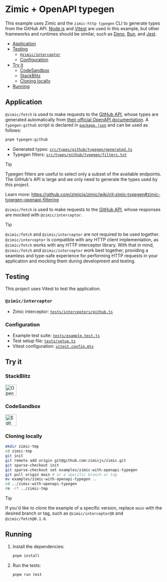 <h1>
  Zimic + OpenAPI typegen
</h1>

This example uses Zimic and the `zimic-http typegen` CLI to generate types from the GitHub API.
[Node.js](https://nodejs.org) and [Vitest](https://vitest.dev) are used in this example, but other frameworks and
runtimes should be similar, such as [Deno](https://deno.com), [Bun](https://bun.sh), and [Jest](https://jestjs.io).

- [Application](#application)
- [Testing](#testing)
  - [`@zimic/interceptor`](#zimicinterceptor)
  - [Configuration](#configuration)
- [Try it](#try-it)
  - [CodeSandbox](#codesandbox)
  - [StackBlitz](#stackblitz)
  - [Cloning locally](#cloning-locally)
- [Running](#running)

## Application

`@zimic/fetch` is used to make requests to the [GitHub API](https://docs.github.com/rest), whose types are generated
automatically from
[their official OpenAPI documentation](https://github.com/github/rest-api-description/tree/main/descriptions-next/api.github.com).
A `typegen:github` script is declared in [`package.json`](./package.json) and can be used as follows:

```bash
pnpm typegen:github
```

- Generated types: [`src/types/github/typegen/generated.ts`](./src/types/github/typegen/generated.ts)
- Typegen filters: [`src/types/github/typegen/filters.txt`](./src/types/github/typegen/filters.txt)

> [!TIP]
>
> Typegen filters are useful to select only a subset of the available endpoints. The GitHub's API is large and we only
> need to generate the types used by this project.
>
> Learn more: https://github.com/zimicjs/zimic/wiki/cli‐zimic‐typegen#zimic-typegen-openapi-filtering

`@zimic/fetch` is used to make requests to the [GitHub API](https://docs.github.com/rest), whose responses are mocked
with `@zimic/interceptor`.

> [!TIP]
>
> `@zimic/fetch` and `@zimic/interceptor` are not required to be used together. `@zimic/interceptor` is compatible with
> any HTTP client implementation, as `@zimic/fetch` works with any HTTP interceptor library. With that in mind,
> `@zimic/fetch` and `@zimic/interceptor` work best together, providing a seamless and type-safe experience for
> performing HTTP requests in your application and mocking them during development and testing.

## Testing

This project uses Vitest to test the application.

### `@zimic/interceptor`

- Zimic interceptor: [`tests/interceptors/github.ts`](./tests/interceptors/github.ts)

### Configuration

- Example test suite: [`tests/example.test.ts`](./tests/example.test.ts)
- Test setup file: [`tests/setup.ts`](./tests/setup.ts)
- Vitest configuration: [`vitest.config.mts`](./vitest.config.mts)

## Try it

### StackBlitz

<a href="https://stackblitz.com/github/zimicjs/zimic/tree/main/examples/zimic-with-openapi-typegen?file=README.md">
  <img
    src="https://developer.stackblitz.com/img/open_in_stackblitz.svg"
    alt="Open in StackBlitz"
    height="36px"
  />
</a>

### CodeSandbox

<a href="https://codesandbox.io/p/sandbox/github/zimicjs/zimic/tree/main/examples/zimic-with-openapi-typegen">
  <img
    src="https://codesandbox.io/static/img/play-codesandbox.svg"
    alt="Edit in CodeSandbox"
    height="36px"
  />
</a>

### Cloning locally

```bash
mkdir zimic-tmp
cd zimic-tmp
git init
git remote add origin git@github.com:zimicjs/zimic.git
git sparse-checkout init
git sparse-checkout set examples/zimic-with-openapi-typegen
git pull origin main # or a specific branch or tag
mv examples/zimic-with-openapi-typegen ..
cd ../zimic-with-openapi-typegen
rm -rf ../zimic-tmp
```

> [!TIP]
>
> If you'd like to clone the example of a specific version, replace `main` with the desired branch or tag, such as
> `@zimic/interceptor@0` and `@zimic/fetch@0.1.0`.

## Running

1. Install the dependencies:

   ```bash
   pnpm install
   ```

2. Run the tests:

   ```bash
   pnpm run test
   ```
